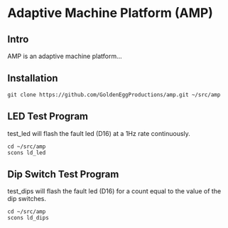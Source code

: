 Adaptive Machine Platform (AMP)
===============================

Intro
-----
AMP is an adaptive machine platform...

  
Installation
------------
    git clone https://github.com/GoldenEggProductions/amp.git ~/src/amp

LED Test Program
------------
test_led will flash the fault led (D16) at a 1Hz rate continuously.

    cd ~/src/amp 
    scons ld_led

Dip Switch Test Program
------------
test_dips will flash the fault led (D16) for a count equal to the value of the dip switches.

    cd ~/src/amp 
    scons ld_dips
